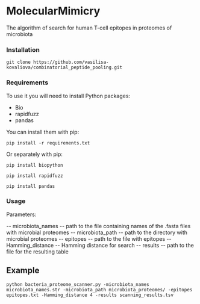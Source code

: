 # MolecularMimicry
The algorithm of search for human T-cell epitopes in proteomes of microbiota

### Installation
```
git clone https://github.com/vasilisa-kovaliova/combinatorial_peptide_pooling.git
```

### Requirements

To use it you will need to install Python packages:
- Bio
- rapidfuzz
- pandas

You can install them with pip:
```
pip install -r requirements.txt
```

Or separately with pip:
```
pip install biopython
```
```
pip install rapidfuzz
```
```
pip install pandas
```
### Usage

Parameters:

-- microbiota_names -- path to the file containing names of the .fasta files with microbial proteomes
-- microbiota_path -- path to the directory with microbial proteomes
-- epitopes -- path to the file with epitopes
-- Hamming_distance -- Hamming distance for search
-- results -- path to the file for the resulting table

## Example
```
python bacteria_proteome_scanner.py -microbiota_names microbiota_names.str -microbiota_path microbiota_proteomes/ -epitopes epitopes.txt -Hamming_distance 4 -results scanning_results.tsv
```
